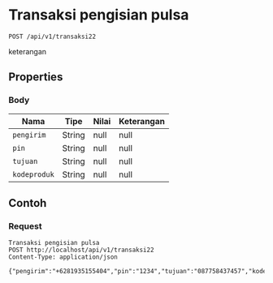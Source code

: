 # Transaksi pengisian pulsa
```http
POST /api/v1/transaksi22
```
keterangan
## Properties
### Body
Nama | Tipe | Nilai | Keterangan
--- | --- | --- | ---
<code>pengirim</code> | String | null | null
<code>pin</code> | String | null | null
<code>tujuan</code> | String | null | null
<code>kodeproduk</code> | String | null | null
## Contoh
### Request
```http
Transaksi pengisian pulsa
POST http://localhost/api/v1/transaksi22
Content-Type: application/json

{"pengirim":"+6281935155404","pin":"1234","tujuan":"087758437457","kodeproduk":"test5"}
```
